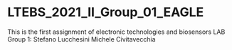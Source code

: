 # LTEBS_2021_II_Group_01_EAGLE

This is the first assignment of electronic technologies and biosensors LAB
Group 1:
Stefano Lucchesini
Michele Civitavecchia